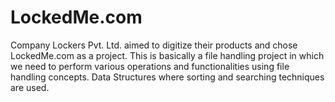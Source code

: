 # LockedMe.com
Company Lockers Pvt. Ltd. aimed to digitize their products and chose LockedMe.com as a project. This is basically a file handling project in which we need to perform various operations and functionalities using file handling concepts. Data Structures where sorting and searching techniques are used.
